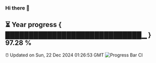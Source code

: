 ### Hi there 👋
⏳ Year progress { █████████████████████████████▁ } 97.28 %
---
⏰ Updated on Sun, 22 Dec 2024 01:26:53 GMT
![Progress Bar CI](https://github.com/liununu/liununu/workflows/Progress%20Bar%20CI/badge.svg)
